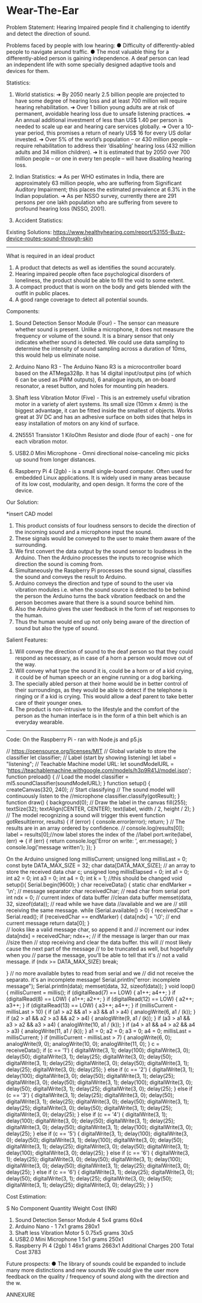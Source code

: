 # Wear-The-Ear

Problem Statement:
Hearing Impaired people find it challenging to identify and detect the direction of sound. 

Problems faced by people with low hearing:
●	 Difficulty of differently-abled people to navigate around traffic.
●	The most valuable thing for a differently-abled person is gaining independence. 
A deaf person can lead an independent life with some specially designed 
adaptive tools and devices for them.

Statistics:
1.	World statistics:
➔	By 2050 nearly 2.5 billion people are projected to have some degree of hearing loss and at least 700 million will require hearing rehabilitation.
➔	Over 1 billion young adults are at risk of permanent, avoidable hearing loss due to unsafe listening practices.
➔	An annual additional investment of less than US$ 1.40 per person is needed to scale up ear and hearing care services globally.
➔	Over a 10-year period, this promises a return of nearly US$ 16 for every US dollar invested.
➔	Over 5% of the world’s population – or 430 million people – require rehabilitation to address their ‘disabling’ hearing loss (432 million adults and 34 million children). 
➔	It is estimated that by 2050 over 700 million people – or one in every ten people – will have disabling hearing loss.



2.	Indian Statistics: 
➔	As per WHO estimates in India, there are approximately 63 million people, who are suffering from Significant Auditory Impairment; this places the estimated prevalence at 6.3% in the Indian population. 
➔	As per NSSO survey, currently there are 291 persons per one lakh population who are suffering from severe to profound hearing loss (NSSO, 2001).

3.	Accident Statistics:








Existing Solutions:
https://www.healthyhearing.com/report/53155-Buzz-device-routes-sound-through-skin


---------------------------------------------------------------------------------------------------------------------

What is required in an ideal product
1.	A product that detects as well as identifies the sound accurately. 
2.	Hearing impaired people often face psychological disorders of loneliness, the product should be able to fill the void to some extent.
3.	A compact product that is worn on the body and gets blended with the outfit in public places.
4.	 A good range coverage to detect all potential sounds.

Components:

1.	Sound Detection Sensor Module (Four) - The sensor can measure whether sound is present. Unlike a microphone, it does not measure the frequency or volume of the sound. It is a binary sensor that only indicates whether sound is detected. We could use data sampling to determine the intensity of sound sampling across a duration of 10ms, this would help us eliminate noise.

2.	Arduino Nano R3 - The Arduino Nano R3 is a microcontroller board based on the ATMega328p. It has 14 digital input/output pins (of which 6 can be used as PWM outputs), 6 analogue inputs, an on-board resonator, a reset button, and holes for mounting pin headers.

3.	Shaft less Vibration Motor (Five) - This is an extremely useful vibration motor in a variety of alert systems. Its small size (10mm x 4mm) is the biggest advantage, it can be fitted inside the smallest of objects. Works great at 3V DC and has an adhesive surface on both sides that helps in easy installation of motors on any kind of surface.

4.	2N5551 Transistor 1 KiloOhm Resistor and diode (four of each) - one for each vibration motor.
5.	USB2.0 Mini Microphone - Omni directional noise-canceling mic picks up sound from longer distances.
6.	Raspberry Pi 4 (2gb) - is a small single-board computer. Often used for embedded Linux applications. It is widely used in many areas because of its low cost, modularity, and open design. It forms the core of the device.

                       


Our Solution:

*insert CAD model

1.	This product consists of four loudness sensors to decide the direction of the incoming sound and a microphone input the sound.
2.	These signals would be conveyed to the user to make them aware of the surrounding.
3.	We first convert the data output by the sound sensor to loudness in the Arduino. Then the Arduino processes the inputs to recognise which direction the sound is coming from.
4.	Simultaneously the Raspberry Pi processes the sound signal, classifies the sound and conveys the result to Arduino.
5.	Arduino conveys the direction and type of sound to the user via vibration modules i.e. when the sound source is detected to be behind the person the Arduino turns the back vibration feedback on and the person becomes aware that there is a sound source behind him.
6.	 Also the Arduino gives the user feedback in the form of set responses to the human.
7.	Thus the human would end up not only being aware of the direction of sound but also the type of sound.

Salient Features:

1.	Will convey the direction of sound to the deaf person so that they could respond as necessary, as in case of a horn a person would move out of the way.
2.	Will convey what type the sound it is, could be a horn or of a kid crying, it could be of human speech or an engine running or a dog barking.
3.	The specially abled person at their home would be in better control of their surroundings, as they would be able to detect if the telephone is ringing or if a kid is crying. This would allow a deaf parent to take better care of their younger ones.
4.	The product is non-intrusive to the lifestyle and the comfort of the person as the human interface is in the form of a thin belt which is an everyday wearable.
 


---------------------------------------------------------------------------------------------------------------------






Code:
On the Raspberry Pi - ran with Node.js and p5.js 

// https://opensource.org/licenses/MIT
// Global variable to store the classifier
let classifier;
// Label (start by showing listening)
let label = "listening";
// Teachable Machine model URL:
let soundModelURL = 'https://teachablemachine.withgoogle.com/models/h3p9R41J/model.json';
function preload() {
 // Load the model
    classifier = ml5.soundClassifier(soundModelURL);
}
function setup() {
createCanvas(320, 240);
// Start classifying
// The sound model will continuously listen to the //microphone
classifier.classify(gotResult);
}
function draw() {
  	background(0);
  	// Draw the label in the canvas
  	fill(255);
  	textSize(32);
  	textAlign(CENTER, CENTER);
  	text(label, width / 2, height / 2);
}
// The model recognizing a sound will trigger this event
function gotResult(error, results) {
  if (error) {
    console.error(error);
    return;
  }
  // The results are in an array ordered by confidence.
  // console.log(results[0]);
  label = results[0];//now label stores the index of the  //label
  port.write(label, (err) => {
    if (err) {
      return console.log('Error on write: ', err.message);
    }
    console.log('message written');
  });
}

 
On the Arduino
unsigned long millisCurrent;
unsigned long millisLast = 0;
const byte DATA_MAX_SIZE = 32;
char data[DATA_MAX_SIZE];   // an array to store the received data
char c;
unsigned long millisElapsed = 0;
int a1 = 0;
int a2 = 0;
int a3 = 0;
int a4 = 0;
int k = 1; //this should be changed
void setup(){
  Serial.begin(9600);
}
char receiveData() {
static char endMarker = '\n'; // message separator
char receivedChar;     // read char from serial port
int ndx = 0;          // current index of data buffer  //clean data buffer
memset(data, 32, sizeof(data));  // read while we have data //available and we are
// still receiving the same message.
while (Serial.available() > 0) {
receivedChar = Serial.read();
if (receivedChar == endMarker) {
data[ndx] = '\0'; // end current message
return data[0];
    	}    
// looks like a valid message char, so append it and
    	// increment our index
    	data[ndx] = receivedChar;
ndx++;    // if the message is larger than our max 
//size then
    	// stop receiving and clear the data buffer. this will
    	// most likely cause the next part of the message
    	// to be truncated as well, but hopefully when you
    	// parse the message, you'll be able to tell that it's
    	// not a valid message.
    if (ndx >= DATA_MAX_SIZE) break;
    
  }
// no more available bytes to read from serial and we
// did not receive the separato. it's an incomplete message!
  Serial.println("error: incomplete message");
  Serial.println(data);
  memset(data, 32, sizeof(data));
}
void loop() {
millisCurrent = millis();
  if (digitalRead(7) == LOW) {
    a1++;
    a4++;
  }
  if (digitalRead(8) == LOW) {
    a1++;
    a2++;
  }
  if (digitalRead(12) == LOW) {
                a2++;
    a3++;
  }
  if (digitalRead(13) == LOW) {
    a3++;
    a4++;
  }
  if (millisCurrent - millisLast > 10) {
    if (a1 > a2 && a1 > a3 && a1 > a4) {
      analogWrite(6, a1 / (k));
    }
    if (a2 > a1 && a2 > a3 && a2 > a4) {
      analogWrite(9, a1 / (k));
    }
    if (a3 > a1 && a3 > a2 && a3 > a4) {
      analogWrite(10, a1 / (k));
    }
    if (a4 > a1 && a4 > a2 && a4 > a3) {
      analogWrite(11, a1 / (k));
    }
    a1 = 0;
    a2 = 0;
    a3 = 0;
    a4 = 0;
    millisLast = millisCurrent;
  }
  if (millisCurrent - millisLast > 7) {
 analogWrite(6, 0);
 analogWrite(9, 0);
 analogWrite(10, 0);
 analogWrite(11, 0);
  }
  c = receiveData();
  if (c == '1') {
    digitalWrite(3, 1);
    delay(100);
    digitalWrite(3, 0);
    delay(50);
    digitalWrite(3, 1);
    delay(25);
    digitalWrite(3, 0);
    delay(50);
    digitalWrite(3, 1);
    delay(25);
    digitalWrite(3, 0);
    delay(50);
    digitalWrite(3, 1);
    delay(25);
    digitalWrite(3, 0);
    delay(25);
  } else if (c == '2') {
    digitalWrite(3, 1);
    delay(100);
    digitalWrite(3, 0);
    delay(50);
    digitalWrite(3, 1);
    delay(25);
    digitalWrite(3, 0);
    delay(50);
    digitalWrite(3, 1);
    delay(100);
    digitalWrite(3, 0);
    delay(50);
    digitalWrite(3, 1);
    delay(25);
    digitalWrite(3, 0);
    delay(25);
 } else if (c == '3') {
    digitalWrite(3, 1);
    delay(25);
    digitalWrite(3, 0);
    delay(50);
    digitalWrite(3, 1);
    delay(25);
    digitalWrite(3, 0);
    delay(50);
    digitalWrite(3, 1);
    delay(25);
    digitalWrite(3, 0);
    delay(50);
    digitalWrite(3, 1);
    delay(25);
    digitalWrite(3, 0);
    delay(25);
  } else if (c == '4') {
    digitalWrite(3, 1);
    delay(100);
    digitalWrite(3, 0);
    delay(50);
    digitalWrite(3, 1);
    delay(25);
    digitalWrite(3, 0);
    delay(50);
    digitalWrite(3, 1);
    delay(100);
    digitalWrite(3, 0);
    delay(25);
} else if (c == '5') {
    digitalWrite(3, 1);
    delay(100);
    digitalWrite(3, 0);
    delay(50);
    digitalWrite(3, 1);
    delay(100);
    digitalWrite(3, 0);
    delay(50);
    digitalWrite(3, 1);
    delay(25);
    digitalWrite(3, 0);
    delay(50);
    digitalWrite(3, 1);
    delay(100);
    digitalWrite(3, 0);
    delay(25);
  } else if (c == '6') {
    digitalWrite(3, 1);
    delay(25);
    digitalWrite(3, 0);
    delay(50);
    digitalWrite(3, 1);
    delay(100);
    digitalWrite(3, 0);
    delay(50);
    digitalWrite(3, 1);
    delay(25);
    digitalWrite(3, 0);
    delay(25);
  } else if (c == '6') {
    digitalWrite(3, 1);
    delay(25);
    digitalWrite(3, 0);
    delay(50);
    digitalWrite(3, 1);
    delay(25);
    digitalWrite(3, 0);
    delay(50);
    digitalWrite(3, 1);
    delay(25);
    digitalWrite(3, 0);
    delay(25);
  }
}


 









Cost Estimation:

S No	Component	Quantity	Weight	Cost (INR)
1.	Sound Detection Sensor Module 	4	5x4 grams	60x4
2.	Arduino Nano -	1	7x1 grams	280x1
3.	Shaft less Vibration Motor	5	0.75x5 grams	30x5
4.	USB2.0 Mini Microphone	1	5x1 grams	250x1
5.	Raspberry Pi 4 (2gb)	1	46x1 grams	2663x1
	Additional Charges			200
	Total Cost			3783


Future prospects:
● The library of sounds could be expanded to include many more distinctions and new sounds
We could give the user more feedback on the quality / frequency of sound along with the direction and the w.






































ANNEXURE

